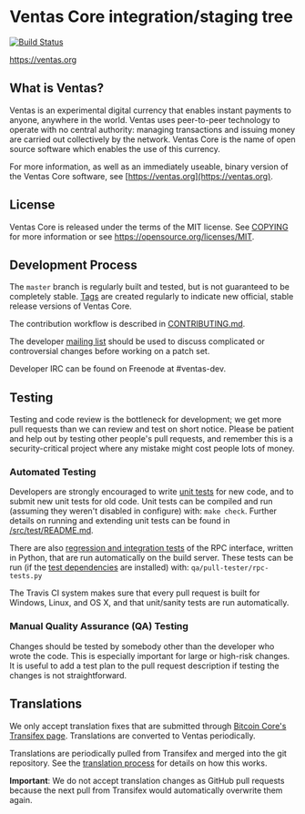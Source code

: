 Ventas Core integration/staging tree
=====================================

[![Build Status](https://travis-ci.org/ventas-project/ventas.svg?branch=master)](https://travis-ci.org/ventas-project/ventas)

https://ventas.org

What is Ventas?
----------------

Ventas is an experimental digital currency that enables instant payments to
anyone, anywhere in the world. Ventas uses peer-to-peer technology to operate
with no central authority: managing transactions and issuing money are carried
out collectively by the network. Ventas Core is the name of open source
software which enables the use of this currency.

For more information, as well as an immediately useable, binary version of
the Ventas Core software, see [https://ventas.org](https://ventas.org).

License
-------

Ventas Core is released under the terms of the MIT license. See [COPYING](COPYING) for more
information or see https://opensource.org/licenses/MIT.

Development Process
-------------------

The `master` branch is regularly built and tested, but is not guaranteed to be
completely stable. [Tags](https://github.com/ventas-project/ventas/tags) are created
regularly to indicate new official, stable release versions of Ventas Core.

The contribution workflow is described in [CONTRIBUTING.md](CONTRIBUTING.md).

The developer [mailing list](https://groups.google.com/forum/#!forum/ventas-dev)
should be used to discuss complicated or controversial changes before working
on a patch set.

Developer IRC can be found on Freenode at #ventas-dev.

Testing
-------

Testing and code review is the bottleneck for development; we get more pull
requests than we can review and test on short notice. Please be patient and help out by testing
other people's pull requests, and remember this is a security-critical project where any mistake might cost people
lots of money.

### Automated Testing

Developers are strongly encouraged to write [unit tests](src/test/README.md) for new code, and to
submit new unit tests for old code. Unit tests can be compiled and run
(assuming they weren't disabled in configure) with: `make check`. Further details on running
and extending unit tests can be found in [/src/test/README.md](/src/test/README.md).

There are also [regression and integration tests](/qa) of the RPC interface, written
in Python, that are run automatically on the build server.
These tests can be run (if the [test dependencies](/qa) are installed) with: `qa/pull-tester/rpc-tests.py`

The Travis CI system makes sure that every pull request is built for Windows, Linux, and OS X, and that unit/sanity tests are run automatically.

### Manual Quality Assurance (QA) Testing

Changes should be tested by somebody other than the developer who wrote the
code. This is especially important for large or high-risk changes. It is useful
to add a test plan to the pull request description if testing the changes is
not straightforward.

Translations
------------

We only accept translation fixes that are submitted through [Bitcoin Core's Transifex page](https://www.transifex.com/projects/p/bitcoin/).
Translations are converted to Ventas periodically.

Translations are periodically pulled from Transifex and merged into the git repository. See the
[translation process](doc/translation_process.md) for details on how this works.

**Important**: We do not accept translation changes as GitHub pull requests because the next
pull from Transifex would automatically overwrite them again.
